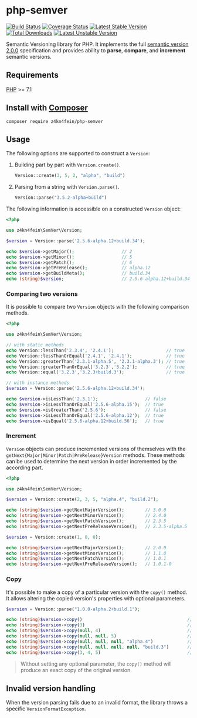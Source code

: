 # php-semver
[![Build Status](https://travis-ci.com/z4kn4fein/php-semver.svg?branch=master)](https://app.travis-ci.com/github/z4kn4fein/php-semver)
[![Coverage Status](https://img.shields.io/codecov/c/github/z4kn4fein/php-semver.svg)](https://codecov.io/gh/z4kn4fein/php-semver)
[![Latest Stable Version](https://poser.pugx.org/z4kn4fein/php-semver/version)](https://packagist.org/packages/z4kn4fein/php-semver)
[![Total Downloads](https://poser.pugx.org/z4kn4fein/php-semver/downloads)](https://packagist.org/packages/z4kn4fein/php-semver)
[![Latest Unstable Version](https://poser.pugx.org/z4kn4fein/php-semver/v/unstable)](https://packagist.org/packages/z4kn4fein/php-semver)

Semantic Versioning library for PHP. It implements the full [semantic version 2.0.0](https://semver.org/spec/v2.0.0.html) specification and
provides ability to **parse**, **compare**, and **increment** semantic versions.

## Requirements
[PHP](https://www.php.net/) >= 7.1

## Install with [Composer](https://getcomposer.org/)
```shell
composer require z4kn4fein/php-semver
```

## Usage
The following options are supported to construct a `Version`:
1. Building part by part with `Version.create()`.

   ```php
   Version::create(3, 5, 2, "alpha", "build")
   ```

2. Parsing from a string with `Version.parse()`.

   ```php
   Version::parse("3.5.2-alpha+build")
   ```

The following information is accessible on a constructed `Version` object:
```php
<?php

use z4kn4fein\SemVer\Version;

$version = Version::parse('2.5.6-alpha.12+build.34');

echo $version->getMajor();                  // 2
echo $version->getMinor();                  // 5
echo $version->getPatch();                  // 6
echo $version->getPreRelease();             // alpha.12
echo $version->getBuildMeta();              // build.34
echo (string)$version;                      // 2.5.6-alpha.12+build.34
```
### Comparing two versions
It is possible to compare two `Version` objects with the following comparison methods.
```php
<?php

use z4kn4fein\SemVer\Version;

// with static methods
echo Version::lessThan('2.3.4', '2.4.1');                    // true
echo Version::lessThanOrEqual('2.4.1', '2.4.1');             // true
echo Version::greaterThan('2.3.1-alpha.5', '2.3.1-alpha.3'); // true
echo Version::greaterThanOrEqual('3.2.3','3.2.2');           // true
echo Version::equal('3.2.3','3.2.3+build.3');                // true

// with instance methods
$version = Version::parse('2.5.6-alpha.12+build.34');

echo $version->isLessThan('2.3.1');                  // false
echo $version->isLessThanOrEqual('2.5.6-alpha.15');  // true
echo $version->isGreaterThan('2.5.6');               // false
echo $version->isLessThanOrEqual('2.5.6-alpha.12');  // true
echo $version->isEqual('2.5.6-alpha.12+build.56');   // true
```
### Increment
`Version` objects can produce incremented versions of themselves with the `getNext{Major|Minor|Patch|PreRelease}Version` methods.
These methods can be used to determine the next version in order incremented by the according part.
```php
<?php

use z4kn4fein\SemVer\Version;

$version = Version::create(2, 3, 5, "alpha.4", "build.2");

echo (string)$version->getNextMajorVersion();        // 3.0.0
echo (string)$version->getNextMinorVersion();        // 2.4.0
echo (string)$version->getNextPatchVersion();        // 2.3.5
echo (string)$version->getNextPreReleaseVersion();   // 2.3.5-alpha.5

$version = Version::create(1, 0, 0);

echo (string)$version->getNextMajorVersion();        // 2.0.0
echo (string)$version->getNextMinorVersion();        // 1.1.0
echo (string)$version->getNextPatchVersion();        // 1.0.1
echo (string)$version->getNextPreReleaseVersion();   // 1.0.1-0
```

### Copy
It's possible to make a copy of a particular version with the `copy()` method.
It allows altering the copied version's properties with optional parameters.
```php
$version = Version::parse("1.0.0-alpha.2+build.1");

echo (string)$version->copy()                                        // 1.0.0-alpha.2+build.1
echo (string)$version->copy(3)                                       // 3.0.0-alpha.2+build.1
echo (string)$version->copy(null, 4)                                 // 1.4.0-alpha.2+build.1
echo (string)$version->copy(null, null, 5)                           // 1.0.5-alpha.2+build.1
echo (string)$version->copy(null, null, null, "alpha.4")             // 1.0.0-alpha.4+build.1
echo (string)$version->copy(null, null, null, null, "build.3")       // 1.0.0-alpha.2+build.3
echo (string)$version->copy(3, 4, 5)                                 // 3.4.5-alpha.2+build.1
```
> Without setting any optional parameter, the `copy()` method will produce an exact copy of the original version.

## Invalid version handling
When the version parsing fails due to an invalid format, the library throws a specific `VersionFormatException`.
